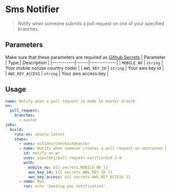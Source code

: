 # Sms Notifier
> Notify when someone submits a pull request on one of your specified branches.

## Parameters
Make sure that these parameters are required as [Github Secrets](https://help.github.com/en/actions/configuring-and-managing-workflows/creating-and-storing-encrypted-secrets)
| Parameter | Type | Description |
|-----------|------|-------------|
| `MOBILE_NO` | `string` | Your mobile no(use country code) |
| `AWS_KEY_ID` | `string` | Your aws key id |
| `AWS_KEY_ACCESS` | `string` | Your aws access key |


## Usage

```yaml
name: Notify when a pull request in made to master branch
on:  
  pull_request:
    branches:
      - master
jobs:
  build:
    runs-on: ubuntu-latest
    steps:
      - uses: actions/checkout@master
      - name: Notify when someone creates a pull request on mentioned branches
        id: notify-on-pr
        uses: vipulbhj/pull-request-notifier@v0.2.0
        with:
          mobile_no: ${{ secrets.MOBILE_NO }}
          aws_key_id: ${{ secrets.AWS_KEY_ID }}
          aws_key_access: ${{ secrets.AWS_KEY_ACCESS }}
      - name: Run
        run: echo 'Sending you notification'
```
